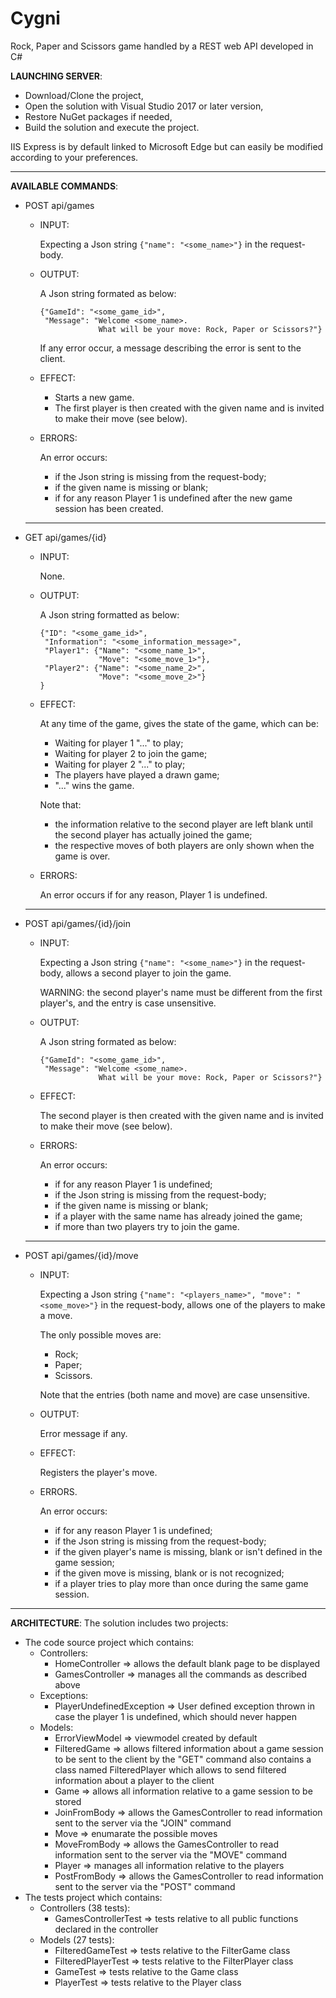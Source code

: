 # Cygni
Rock, Paper and Scissors game handled by a REST web API developed in C#

**LAUNCHING SERVER**:
- Download/Clone the project,
- Open the solution with Visual Studio 2017 or later version,
- Restore NuGet packages if needed,
- Build the solution and execute the project.

IIS Express is by default linked to Microsoft Edge but can easily be modified according to your preferences.
______________
**AVAILABLE COMMANDS**:
- POST api/games
  - INPUT:

      Expecting a Json string `{"name": "<some_name>"}` in the request-body.
  - OUTPUT:

      A Json string formated as below:
      ```
      {"GameId": "<some_game_id>",
       "Message": "Welcome <some_name>.
                   What will be your move: Rock, Paper or Scissors?"}
      ```
    If any error occur, a message describing the error is sent to the client.
  - EFFECT:

    - Starts a new game.
    - The first player is then created with the given name and is invited to make their move (see below).
  - ERRORS:

    An error occurs:
    - if the Json string is missing from the request-body;
    - if the given name is missing or blank;
    - if for any reason Player 1 is undefined after the new game session has been created.
  __________________
- GET api/games/{id}
  - INPUT:

    None.
  - OUTPUT:

    A Json string formatted as below:
      ```
      {"ID": "<some_game_id>",
       "Information": "<some_information_message>",
       "Player1": {"Name": "<some_name_1>",
                   "Move": "<some_move_1>"},
       "Player2": {"Name": "<some_name_2>",
                   "Move": "<some_move_2>"}
      }
      ```
  - EFFECT:

    At any time of the game, gives the state of the game, which can be:
    - Waiting for player 1 "..." to play;
    - Waiting for player 2 to join the game;
    - Waiting for player 2 "..." to play;
    - The players have played a drawn game;
    - "..." wins the game.

    Note that:
    - the information relative to the second player are left blank until the second player has actually joined the game;
    - the respective moves of both players are only shown when the game is over.
  - ERRORS:

    An error occurs if for any reason, Player 1 is undefined.
  ________________________
- POST api/games/{id}/join
  - INPUT:

    Expecting a Json string `{"name": "<some_name>"}` in the request-body, allows a second player to join the game.

      WARNING: the second player's name must be different from the first player's, and the entry is case unsensitive.
  - OUTPUT:

    A Json string formated as below:
      ```
      {"GameId": "<some_game_id>",
       "Message": "Welcome <some_name>.
                   What will be your move: Rock, Paper or Scissors?"}
      ```
  - EFFECT:

    The second player is then created with the given name and is invited to make their move (see below).
  - ERRORS:

    An error occurs:
    - if for any reason Player 1 is undefined;
    - if the Json string is missing from the request-body;
    - if the given name is missing or blank;
    - if a player with the same name has already joined the game;
    - if more than two players try to join the game.
  ________________________
- POST api/games/{id}/move
  - INPUT:

    Expecting a Json string `{"name": "<players_name>", "move": "<some_move>"}` in the request-body, allows one of the players to make a move.

    The only possible moves are:
    - Rock;
    - Paper;
    - Scissors.

    Note that the entries (both name and move) are case unsensitive.
  - OUTPUT:

    Error message if any.
  - EFFECT:

    Registers the player's move.
  - ERRORS.

    An error occurs:
    - if for any reason Player 1 is undefined;
    - if the Json string is missing from the request-body;
    - if the given player's name is missing, blank or isn't defined in the game session;
    - if the given move is missing, blank or is not recognized;
    - if a player tries to play more than once during the same game session.
______________
**ARCHITECTURE**:
  The solution includes two projects:
  - The code source project which contains:
    - Controllers:
      - HomeController  => allows the default blank page to be displayed
      - GamesController => manages all the commands as described above
    - Exceptions:
      - PlayerUndefinedException  => User defined exception thrown in case the player 1 is undefined, which should never happen
    - Models:
      - ErrorViewModel  => viewmodel created by default
      - FilteredGame    => allows filtered information about a game session to be sent to the client by the "GET" command
                           also contains a class named FilteredPlayer which allows to send filtered information about a player to the client
      - Game            => allows all information relative to a game session to be stored
      - JoinFromBody    => allows the GamesController to read information sent to the server via the "JOIN" command
      - Move            => enumarate the possible moves
      - MoveFromBody    => allows the GamesController to read information sent to the server via the "MOVE" command
      - Player          => manages all information relative to the players
      - PostFromBody    => allows the GamesController to read information sent to the server via the "POST" command
  - The tests project which contains:
    - Controllers (38 tests):
      - GamesControllerTest => tests relative to all public functions declared in the controller
    - Models (27 tests):
      - FilteredGameTest    => tests relative to the FilterGame class
      - FilteredPlayerTest  => tests relative to the FilterPlayer class
      - GameTest            => tests relative to the Game class
      - PlayerTest          => tests relative to the Player class
